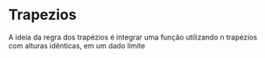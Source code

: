 # Trapezios
A ideia da regra dos trapézios é integrar uma função utilizando n trapézios com alturas idênticas, em um dado limite
